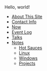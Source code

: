 <!-- njnmdoc:  title="nfultz.github.io"  -->

Hello, world!



  * [About This Site](about)
  * [Contact Info](contact)
  * [Now](now)
  * [Event Log](events.html)
  * [Talks](talks.html)
  * [Notes](#)
    * [Hot Sauces](notes/hotsauce.html)
    * [Linux](notes/computer/linux.html)
    * [Windows](notes/computer/windows.html)
    * [Projects](notes/programming/projects.html)

